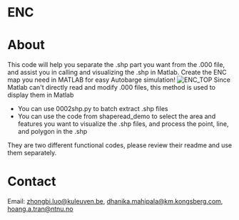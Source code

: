 # ENC
# About
 This code will help you separate the .shp part you want from the .000 file, and assist you in calling and visualizing the .shp in Matlab. Create the ENC map you need in MATLAB for easy Autobarge simulation!
![ENC_TOP](https://github.com/ZhongbiLuo/ENCTEST/assets/117602650/ec3a3289-d91d-45b8-beed-a5ec7bde705a)
Since Matlab can't directly read and modify .000 files, this method is used to display them in Matlab
- You can use 0002shp.py to batch extract .shp files
- You can use the code from shaperead_demo to select the area and features you want to visualize the .shp files, and process the point, line, and polygon in the .shp

They are two different functional codes, please review their readme and use them separately.
# Contact
Email: zhongbi.luo@kuleuven.be,
dhanika.mahipala@km.kongsberg.com,
hoang.a.tran@ntnu.no

